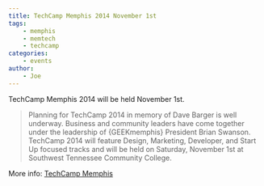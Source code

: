 ```yaml
---
title: TechCamp Memphis 2014 November 1st
tags:
    - memphis
    - memtech
    - techcamp
categories:
    - events
author:
    - Joe
---
```

TechCamp Memphis 2014 will be held November 1st.

> Planning for TechCamp 2014 in memory of Dave Barger is well underway. Business and community leaders have come together under the leadership of {GEEKmemphis} President Brian Swanson. TechCamp 2014 will feature Design, Marketing, Developer, and Start Up focused tracks and will be held on Saturday, November 1st at Southwest Tennessee Community College.

More info: [TechCamp Memphis](http://techcampmemphis.com/)